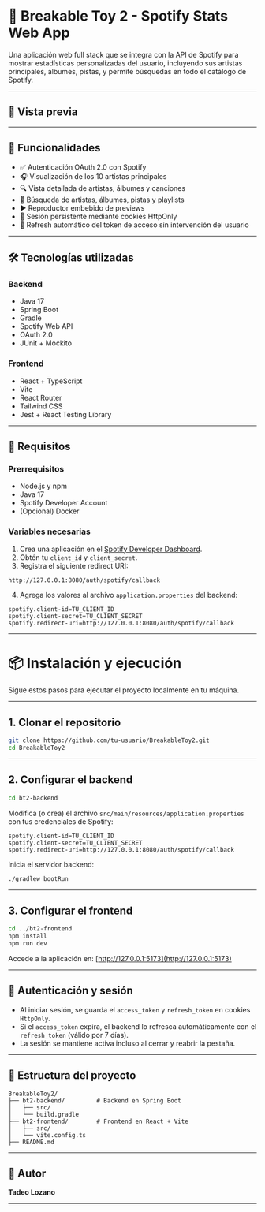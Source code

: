 # 🎵 Breakable Toy 2 - Spotify Stats Web App

Una aplicación web full stack que se integra con la API de Spotify para mostrar estadísticas personalizadas del usuario, incluyendo sus artistas principales, álbumes, pistas, y permite búsquedas en todo el catálogo de Spotify.

---

## 📸 Vista previa

<!-- Si tienes imágenes de la app, agrega aquí una captura de pantalla -->
<!-- ![Dashboard Preview](./preview/dashboard.png) -->

---

## 🚀 Funcionalidades

- ✅ Autenticación OAuth 2.0 con Spotify
- 🎧 Visualización de los 10 artistas principales
- 🔍 Vista detallada de artistas, álbumes y canciones
- 🧠 Búsqueda de artistas, álbumes, pistas y playlists
- ▶️ Reproductor embebido de previews
- 🔐 Sesión persistente mediante cookies HttpOnly
- 🔁 Refresh automático del token de acceso sin intervención del usuario

---

## 🛠️ Tecnologías utilizadas

### Backend
- Java 17
- Spring Boot
- Gradle
- Spotify Web API
- OAuth 2.0
- JUnit + Mockito

### Frontend
- React + TypeScript
- Vite
- React Router
- Tailwind CSS
- Jest + React Testing Library

---

## 🧪 Requisitos

### Prerrequisitos

- Node.js y npm
- Java 17
- Spotify Developer Account
- (Opcional) Docker

### Variables necesarias

1. Crea una aplicación en el [Spotify Developer Dashboard](https://developer.spotify.com/dashboard).
2. Obtén tu `client_id` y `client_secret`.
3. Registra el siguiente redirect URI:

```
http://127.0.0.1:8080/auth/spotify/callback
```

4. Agrega los valores al archivo `application.properties` del backend:

```properties
spotify.client-id=TU_CLIENT_ID
spotify.client-secret=TU_CLIENT_SECRET
spotify.redirect-uri=http://127.0.0.1:8080/auth/spotify/callback
```

---

# 📦 Instalación y ejecución

Sigue estos pasos para ejecutar el proyecto localmente en tu máquina.

---

## 1. Clonar el repositorio

```bash
git clone https://github.com/tu-usuario/BreakableToy2.git
cd BreakableToy2
```

---

## 2. Configurar el backend

```bash
cd bt2-backend
```

Modifica (o crea) el archivo `src/main/resources/application.properties` con tus credenciales de Spotify:

```properties
spotify.client-id=TU_CLIENT_ID
spotify.client-secret=TU_CLIENT_SECRET
spotify.redirect-uri=http://127.0.0.1:8080/auth/spotify/callback
```

Inicia el servidor backend:

```bash
./gradlew bootRun
```

---

## 3. Configurar el frontend

```bash
cd ../bt2-frontend
npm install
npm run dev
```

Accede a la aplicación en: [http://127.0.0.1:5173](http://127.0.0.1:5173)

---

## 🔐 Autenticación y sesión

- Al iniciar sesión, se guarda el `access_token` y `refresh_token` en cookies `HttpOnly`.
- Si el `access_token` expira, el backend lo refresca automáticamente con el `refresh_token` (válido por 7 días).
- La sesión se mantiene activa incluso al cerrar y reabrir la pestaña.

---

## 🧾 Estructura del proyecto

```
BreakableToy2/
├── bt2-backend/         # Backend en Spring Boot
│   ├── src/
│   └── build.gradle
├── bt2-frontend/        # Frontend en React + Vite
│   ├── src/
│   └── vite.config.ts
├── README.md
```

---

## 👤 Autor

**Tadeo Lozano**  

---

